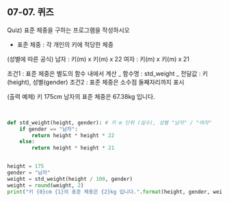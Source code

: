 ## 07-07. 퀴즈

Quiz) 표준 체중을 구하는 프로그램을 작성하시오

- 표준 체중 : 각 개인의 키에 적당한 체중

(성별에 따른 공식)
남자 : 키(m) x 키(m) x 22
여자 : 키(m) x 키(m) x 21

조건1 : 표준 체중은 별도의 함수 내에서 계산
_ 함수명 : std_weight
_ 전달값 : 키(height), 성별(gender)
조건2 : 표준 체중은 소수점 둘째자리까지 표시

(출력 예제)
키 175cm 남자의 표준 체중은 67.38kg 입니다.

<br>

```py
def std_weight(height, gender): # 키 m 단위 (실수), 성별 "남자" / "여자"
    if gender == "남자":
        return height * height * 22
    else:
        return height * height * 21


height = 175
gender = "남자"
weight = std_weight(height / 100, gender)
weight = round(weight, 2)
print("키 {0}cm {1}의 표준 체중은 {2}kg 입니다.".format(height, gender, weight))
```

